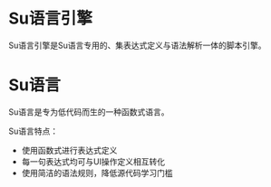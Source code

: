 # Su语言引擎

Su语言引擎是Su语言专用的、集表达式定义与语法解析一体的脚本引擎。

# Su语言

Su语言是专为低代码而生的一种函数式语言。

Su语言特点：

+ 使用函数式进行表达式定义
+ 每一句表达式均可与UI操作定义相互转化
+ 使用简洁的语法规则，降低源代码学习门槛
